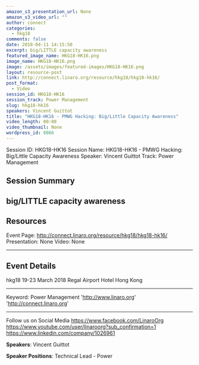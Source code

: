 ```yaml
---
amazon_s3_presentation_url: None
amazon_s3_video_url: ""
author: connect
categories:
  - hkg18
comments: false
date: 2018-04-11 14:15:50
excerpt: big/LITTLE capacity awareness
featured_image_name: HKG18-HK16.png
image_name: HKG18-HK16.png
image: /assets/images/featured-images/HKG18-HK16.png
layout: resource-post
link: http://connect.linaro.org/resource/hkg18/hkg18-hk16/
post_format:
  - Video
session_id: HKG18-HK16
session_track: Power Management
slug: hkg18-hk16
speakers: Vincent Guittot
title: "HKG18-HK16 - PMWG Hacking: Big/Little Capacity Awareness"
video_length: 00:00
video_thumbnail: None
wordpress_id: 8866
---
```


Session ID: HKG18-HK16
Session Name: HKG18-HK16 - PMWG Hacking: Big/Little Capacity Awareness
Speaker: Vincent Guittot
Track: Power Management

## Session Summary

## big/LITTLE capacity awareness

## Resources

Event Page: http://connect.linaro.org/resource/hkg18/hkg18-hk16/
Presentation: None
Video: None

---

## Event Details

hkg18
19-23 March 2018
Regal Airport Hotel Hong Kong

---

Keyword: Power Management
'http://www.linaro.org'
'http://connect.linaro.org'

---

Follow us on Social Media
https://www.facebook.com/LinaroOrg
https://www.youtube.com/user/linaroorg?sub_confirmation=1
https://www.linkedin.com/company/1026961

**Speakers**: Vincent Guittot

**Speaker Positions**: Technical Lead - Power
